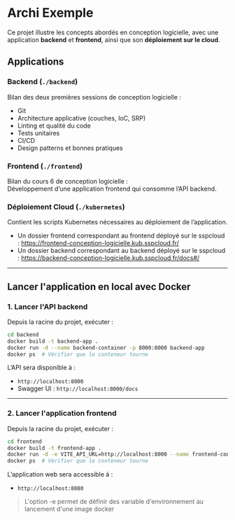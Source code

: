 # Archi Exemple

Ce projet illustre les concepts abordés en conception logicielle, avec une application **backend** et **frontend**, ainsi que son **déploiement sur le cloud**.

## Applications

### Backend (`./backend`)
Bilan des deux premières sessions de conception logicielle :
- Git
- Architecture applicative (couches, IoC, SRP)
- Linting et qualité du code
- Tests unitaires
- CI/CD
- Design patterns et bonnes pratiques

### Frontend (`./frontend`)
Bilan du cours 6 de conception logicielle :  
Développement d’une application frontend qui consomme l’API backend.

### Déploiement Cloud (`./kubernetes`)
Contient les scripts Kubernetes nécessaires au déploiement de l’application.

- Un dossier frontend correspondant au frontend déployé sur le sspcloud : https://frontend-conception-logicielle.kub.sspcloud.fr/
- Un dossier backend correspondant au backend déployé sur le sspcloud : https://backend-conception-logicielle.kub.sspcloud.fr/docs#/
---

## Lancer l'application en local avec Docker

### 1. Lancer l'API backend
Depuis la racine du projet, exécuter :
```bash
cd backend
docker build -t backend-app .
docker run -d --name backend-container -p 8000:8000 backend-app
docker ps  # Vérifier que le conteneur tourne
```
L’API sera disponible à :  
- `http://localhost:8000`  
- Swagger UI : `http://localhost:8000/docs`

---

### 2. Lancer l'application frontend
Depuis la racine du projet, exécuter :
```bash
cd frontend
docker build -t frontend-app .
docker run -d -e VITE_API_URL=http://localhost:8000 --name frontend-container -p 8080:80 frontend-app
docker ps  # Vérifier que le conteneur tourne
```
L’application web sera accessible à :  
- `http://localhost:8080`

> L'option -e permet de définir des variable d'environnement au lancement d'une image docker
